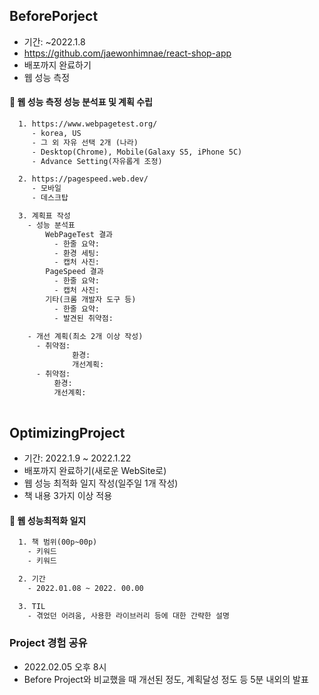 ## BeforePorject
- 기간: ~2022.1.8
- https://github.com/jaewonhimnae/react-shop-app
- 배포까지 완료하기
- 웹 성능 측정

#### 📑 웹 성능 측정 성능 분석표 및 계획 수립
```html
  1. https://www.webpagetest.org/
     - korea, US
     - 그 외 자유 선택 2개 (나라)
     - Desktop(Chrome), Mobile(Galaxy S5, iPhone 5C)
     - Advance Setting(자유롭게 조정)

  2. https://pagespeed.web.dev/
     - 모바일
     - 데스크탑

  3. 계획표 작성
    - 성능 분석표
        WebPageTest 결과
          - 한줄 요약:
          - 환경 세팅:
          - 캡처 사진:
        PageSpeed 결과
          - 한줄 요약:
          - 캡처 사진:
        기타(크롬 개발자 도구 등)
          - 한줄 요약:
          - 발견된 취약점:
        
    - 개선 계획(최소 2개 이상 작성)
      - 취약점:
              환경: 
              개선계획: 
      - 취약점:
          환경:
          개선계획:
        
```


## OptimizingProject
- 기간: 2022.1.9 ~ 2022.1.22
- 배포까지 완료하기(새로운 WebSite로)
- 웹 성능 최적화 일지 작성(일주일 1개 작성)
- 책 내용 3가지 이상 적용


#### 📑 웹 성능최적화 일지
```html
  1. 책 범위(00p~00p)
    - 키워드
    - 키워드

  2. 기간
    - 2022.01.08 ~ 2022. 00.00

  3. TIL
    - 겪었던 어려움, 사용한 라이브러리 등에 대한 간략한 설명
```


### Project 경험 공유
- 2022.02.05 오후 8시
- Before Project와 비교했을 때 개선된 정도, 계획달성 정도 등 5분 내외의 발표

